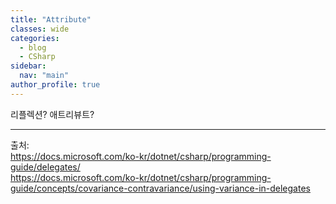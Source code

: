 ```yaml
---
title: "Attribute"
classes: wide
categories: 
  - blog
  - CSharp
sidebar:
  nav: "main"
author_profile: true
---
```

   

리플렉션?
애트리뷰트?

  
---  
출처:   
<https://docs.microsoft.com/ko-kr/dotnet/csharp/programming-guide/delegates/>  
<https://docs.microsoft.com/ko-kr/dotnet/csharp/programming-guide/concepts/covariance-contravariance/using-variance-in-delegates>
